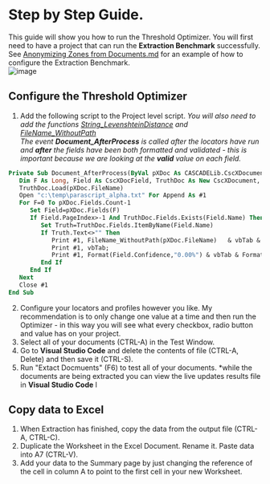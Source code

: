 # Step by Step Guide.
This guide will show you how to run the Threshold Optimizer. You will first need to have a project that can run the **Extraction Benchmark** successfully.  
See [Anonymizing Zones from Documents.md](Anonymizing%20Zones%20from%20Documents.md) for an example of how to configure the Extraction Benchmark.  
![image](https://user-images.githubusercontent.com/103566874/172147968-30214ab7-84df-434b-b434-a53b3ada4247.png)  

## Configure the Threshold Optimizer
1. Add the following script to the  Project level script.
*You will also need to add the functions [String_LevenshteinDistance](https://github.com/KofaxTransformation/KTScripts/blob/a08c90037fc4d0cc200722557c3ecaab27a2ab4a/FuzzyMatch.vb#L24) and [FileName_WithoutPath](https://github.com/KofaxTransformation/KTScripts/blob/a08c90037fc4d0cc200722557c3ecaab27a2ab4a/File%20System.vb#L80)  
The event  **Document_AfterProcess** is called after the locators have run and **after** the fields have been both formatted and validated - this is important because we are looking at the **valid** value on each field.*
```vb
Private Sub Document_AfterProcess(ByVal pXDoc As CASCADELib.CscXDocument)
   Dim F As Long, Field As CscXDocField, TruthDoc As New CscXDocument, Truth As CscXDocField
   TruthDoc.Load(pXDoc.FileName)
   Open "c:\temp\parascript_alpha.txt" For Append As #1
   For F=0 To pXDoc.Fields.Count-1
      Set Field=pXDoc.Fields(F)
      If Field.PageIndex>-1 And TruthDoc.Fields.Exists(Field.Name) Then
         Set Truth=TruthDoc.Fields.ItemByName(Field.Name)
         If Truth.Text<>"" Then
            Print #1, FileName_WithoutPath(pXDoc.FileName)   & vbTab & vbTab & Field.Name & vbTab & Truth.Text & vbTab & Field.Text;
            Print #1, vbTab;
            Print #1, Format(Field.Confidence,"0.00%") & vbTab & Format(String_LevenshteinDistance(Field.Text,Truth.Text,IgnoreCase:=True))
         End If
      End If
   Next
   Close #1
End Sub
```
2. Configure your locators and profiles however you like. My recommendation is to only change one value at a time and then run the Optimizer - in this way you will see what every checkbox, radio button and value has on your project. 
3. Select all of your documents (CTRL-A) in the Test Window.
4. Go to **Visual Studio Code** and delete the contents of file (CTRL-A, Delete) and then save it (CTRL-S).
5. Run "Extact Docmuents" (F6) to test all of your documents.
*while the documents are being extracted you can view the live updates results file in **Visual Studio Code** l
## Copy data to Excel
1. When Extraction has finished, copy the data from the output file (CTRL-A, CTRL-C).
2. Duplicate the Worksheet in the Excel Document. Rename it. Paste data into A7 (CTRL-V).
3. Add your data to the Summary page by just changing the reference of the cell in column A to point to the first cell in your new Worksheet.




